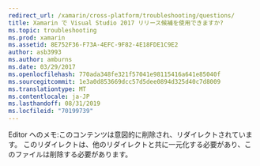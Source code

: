 ```yaml
---
redirect_url: /xamarin/cross-platform/troubleshooting/questions/
title: Xamarin で Visual Studio 2017 リリース候補を使用できますか?
ms.topic: troubleshooting
ms.prod: xamarin
ms.assetid: 8E752F36-F73A-4EFC-9F82-4E18FDE1C9E2
author: asb3993
ms.author: amburns
ms.date: 03/29/2017
ms.openlocfilehash: 770ada348fe321f57041e98115416a641e85040f
ms.sourcegitcommit: 1e3a0d853669dcc57d5dee0894d325d40c7d8009
ms.translationtype: MT
ms.contentlocale: ja-JP
ms.lasthandoff: 08/31/2019
ms.locfileid: "70199739"
---
```

Editor へのメモ:このコンテンツは意図的に削除され、リダイレクトされています。
このリダイレクトは、他のリダイレクトと共に一元化する必要があり、このファイルは削除する必要があります。
